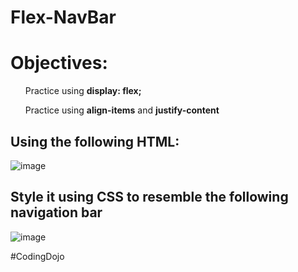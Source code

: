 # Flex-NavBar

<h1>Objectives:</h1>

<ul>Practice using <b>display: flex;</b></ul>
<ul>Practice using <b>align-items</b> and <b>justify-content</b></ul>

<h2>Using the following HTML:</h2>

![image](https://user-images.githubusercontent.com/124546382/227827277-145947f0-fad6-46ae-8599-55bfe08db4bf.png)

<h2>Style it using CSS to resemble the following navigation bar</h2>

![image](https://user-images.githubusercontent.com/124546382/227827352-cd4e976d-9b3c-40d8-8d62-4d9bdf5b8754.png)

#CodingDojo
